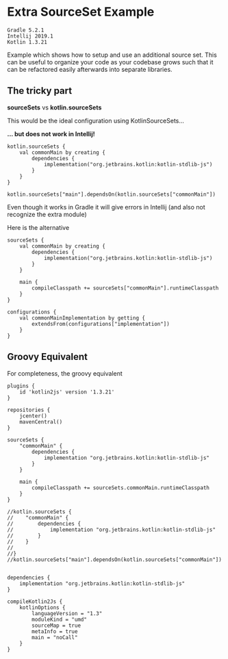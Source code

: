 # Extra SourceSet Example

```
Gradle 5.2.1
Intellij 2019.1
Kotlin 1.3.21
```

Example which shows how to setup and use an additional source set.
This can be useful to organize your code as your codebase grows 
such that it can be refactored easily afterwards into separate libraries.

## The tricky part

**sourceSets** vs **kotlin.sourceSets**

This would be the ideal configuration using KotlinSourceSets...

**... but does not work in Intellij!**

```
kotlin.sourceSets {
    val commonMain by creating {
        dependencies {
            implementation("org.jetbrains.kotlin:kotlin-stdlib-js")
        }
    }
}

kotlin.sourceSets["main"].dependsOn(kotlin.sourceSets["commonMain"])
```

Even though it works in Gradle it will give errors in Intellij (and also not recognize the extra module)

Here is the alternative 

```
sourceSets {
    val commonMain by creating {
        dependencies {
            implementation("org.jetbrains.kotlin:kotlin-stdlib-js")
        }
    }

    main {
        compileClasspath += sourceSets["commonMain"].runtimeClasspath
    }
}

configurations {
    val commonMainImplementation by getting {
        extendsFrom(configurations["implementation"])
    }
}
```

## Groovy Equivalent

For completeness, the groovy equivalent

```
plugins {
    id 'kotlin2js' version '1.3.21'
}

repositories {
    jcenter()
    mavenCentral()
}

sourceSets {
    "commonMain" {
        dependencies {
            implementation "org.jetbrains.kotlin:kotlin-stdlib-js"
        }
    }

    main {
        compileClasspath += sourceSets.commonMain.runtimeClasspath
    }
}

//kotlin.sourceSets {
//    "commonMain" {
//        dependencies {
//            implementation "org.jetbrains.kotlin:kotlin-stdlib-js"
//        }
//    }
//
//}
//kotlin.sourceSets["main"].dependsOn(kotlin.sourceSets["commonMain"])


dependencies {
    implementation "org.jetbrains.kotlin:kotlin-stdlib-js"
}

compileKotlin2Js {
    kotlinOptions {
        languageVersion = "1.3"
        moduleKind = "umd"
        sourceMap = true
        metaInfo = true
        main = "noCall"
    }
}
```